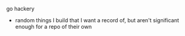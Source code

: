 go hackery

- random things I build that I want a record of, but aren't significant enough for a repo of their own
